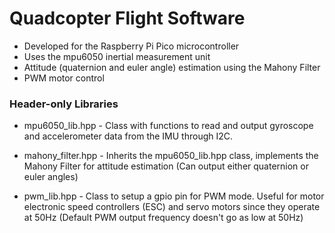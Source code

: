 # Quadcopter Flight Software
- Developed for the Raspberry Pi Pico microcontroller
- Uses the mpu6050 inertial measurement unit
- Attitude (quaternion and euler angle) estimation using the Mahony Filter
- PWM motor control


### Header-only Libraries
- mpu6050_lib.hpp - Class with functions to read and output gyroscope and accelerometer 
data from the IMU through I2C.

- mahony_filter.hpp - Inherits the mpu6050_lib.hpp class, implements the Mahony Filter for 
attitude estimation (Can output either quaternion or euler angles)

- pwm_lib.hpp - Class to setup a gpio pin for PWM mode. Useful for motor electronic speed 
controllers (ESC) and servo motors since they operate at 50Hz (Default PWM output frequency 
doesn't go as low at 50Hz)

